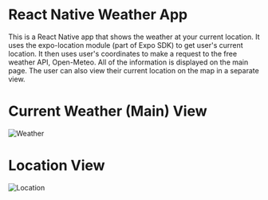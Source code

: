 # React Native Weather App

This is a React Native app that shows the weather at your current location. It uses the expo-location module (part of Expo SDK) to get user's current location.
It then uses user's coordinates to make a request to the free weather API, Open-Meteo. All of the information is displayed on the main page.
The user can also view their current location on the map in a separate view.

# Current Weather (Main) View
![Weather](https://github.com/zenginhasanberk/weatherapp/assets/98864811/dbba6223-b2d7-47c3-984b-3ea48f0e98ff)

# Location View
![Location](https://github.com/zenginhasanberk/weatherapp/assets/98864811/a6825ac7-3cde-4a2f-becf-dd3d517496c1)
